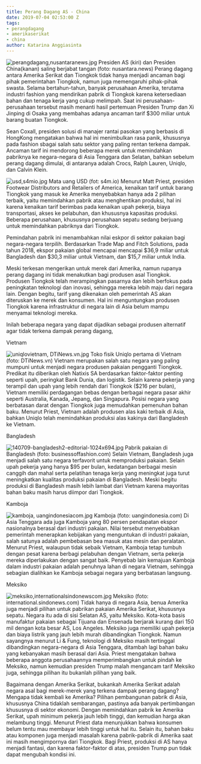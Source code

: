 ```yaml
---
title: Perang Dagang AS - China
date: 2019-07-04 02:53:00 Z
tags:
- perangdagang
- amerikaserikat
- china
author: Katarina Anggiasinta
---
```


![perangdagang,nusantaranews.jpg](/uploads/perangdagang,nusantaranews.jpg)
Presiden AS (kiri) dan Presiden China(kanan) saling berjabat tangan (foto: nusantara.news) 
Perang dagang antara Amerika Serikat dan Tiongkok tidak hanya menjadi ancaman bagi pihak pemerintahan Tiongkok, namun juga memengaruhi pihak-pihak swasta. Selama bertahun-tahun, banyak perusahaan Amerika, terutama industri fashion yang mendirikan pabrik di Tiongkok karena ketersediaan bahan dan tenaga kerja yang cukup melimpah. Saat ini perusahaan-perusahaan tersebut masih menanti hasil pertemuan Presiden Trump dan Xi Jinping di Osaka yang membahas adanya ancaman tarif $300 miliar untuk barang buatan Tiongkok.

Sean Coxall, presiden solusi di manajer rantai pasokan yang berbasis di HongKong mengatakan bahwa hal ini menimbulkan rasa panik, khususnya pada fashion sbagai salah satu sektor yang paling rentan terkena dampak. Ancaman tarif ini mendorong beberapa merek untuk memindahkan pabriknya ke negara-negara di Asia Tenggara dan Selatan, bahkan sebelum perang dagang dimulai, di antaranya adalah Crocs, Ralph Lauren, Uniqlo, dan Calvin Klein. 

![usd,s4mio.jpg](/uploads/usd,s4mio.jpg)
Mata uang USD (fot: s4m.io)
Menurut Matt Priest, presiden Footwear Distributors and Retailers of America, kenaikan tarif untuk barang Tiongkok yang masuk ke Amerika menyebabkan hanya ada 2 pilihan terbaik, yaitu memindahkan pabrik atau menghentikan produksi, hal ini karena kenaikan tarif berimbas pada kenaikan upah pekerja, biaya transportasi, akses ke pelabuhan, dan khususnya kapasitas produksi. Beberapa perusahaan, khususnya perusahaan sepatu sedang berjuang untuk memindahkan pabriknya dari Tiongkok. 

Pemindahan pabrik ini menambahkan nilai eskpor di sektor pakaian bagi negara-negara terpilih. Berdasarkan Trade Map and Fitch Solutions, pada tahun 2018, ekspor pakaian global mencapai mencapai $36,9 miliar untuk Bangladesh dan $30,3 miliar untuk Vietnam, dan $15,7 miliar untuk India. 

Meski terkesan mengerikan untuk merek dari Amerika, namun rupanya perang dagang ini tidak menakutkan bagi produsen asal Tiongkok. Produsen Tiongkok telah merampingkan pasarnya dan lebih berfokus pada peningkatan teknologi dan inovasi, sehingga mereka lebih maju dari negara lain. Dengan begitu, tarif yang dikenakan oleh pemerintah AS akan diteruskan ke merek dan konsumen. Hal ini menguntungkan produsen Tiongkok karena infrastruktur di negara lain di Asia belum mampu menyamai teknologi mereka.

Inilah beberapa negara yang dapat dijadikan sebagai produsen alternatif agar tidak terkena dampak perang dagang, 


Vietnam

![uniqlovietnam, DTiNews.vn.jpg](/uploads/uniqlovietnam,%20DTiNews.vn.jpg)
Toko fisik Uniqlo pertama di Vietnam (foto: DTiNews.vn)
Vietnam merupakan salah satu negara yang paling mumpuni untuk menjadi negara produsen pakaian pengganti Tiongkok. Predikat itu diberikan oleh Natixis SA berdasarkan faktor-faktor penting seperti upah, peringkat Bank Dunia, dan logistik. Selain karena pekerja yang terampil dan upah yang lebih rendah dari Tiongkok ($216 per bulan), Vietnam memiliki perdagangan bebas dengan berbagai negara pasar akhir seperti Australia, Kanada, Jepang, dan Singapura. Posisi negara yang berbatasan darat dengan Tiongkok juga memudahkan pemenuhan bahan baku. Menurut Priest, Vietnam adalah produsen alas kaki terbaik di Asia, bahkan Uniqlo telah memindahkan produksi alas kakinya dari Bangladesh ke Vietnam.

Bangladesh

![140709-bangladesh2-editorial-1024x694.jpg](/uploads/140709-bangladesh2-editorial-1024x694.jpg)
Pabrik pakaian di Bangladesh (foto: businessoffashion.com) 
Selain Vietnam, Bangladesh juga menjadi salah satu negara terfavorit untuk memproduksi pakaian. Selain upah pekerja yang hanya $95 per bulan, kedatangan berbagai mesin canggih dan mahal serta pelatihan tenaga kerja yang meningkat juga turut meningkatkan kualitas produksi pakaian di Bangladesh. Meski begitu produksi di Bangladesh masih lebih lambat dari Vietnam karena mayoritas bahan baku masih harus diimpor dari Tiongkok. 

Kamboja 

![kamboja, uangindonesiacom.jpg](/uploads/kamboja,%20uangindonesiacom.jpg)
Kamboja (foto: uangindonesia.com)
Di Asia Tenggara ada juga Kamboja yang 80 persen pendapatan ekspor nasionalnya berasal dari industri pakaian. Nilai tersebut menyebabkan pemerintah menerapkan kebijakan yang menguntukan di industri pakaian, salah satunya adalah pembebasan bea masuk atas mesin dan peralatan. Menurut Priest, walaupun tidak sebaik Vietnam, Kamboja tetap tumbuh dengan pesat karena berbagi pelabuhan dengan Vietnam, serta pekerja mereka diperlakukan dengan sangat baik. Penyebab lain kemajuan Kamboja dalam industri pakaian adalah penuhnya lahan di negara Vietnam, sehingga sebagian dialihkan ke Kamboja sebagai negara yang berbatasan langsung.

Meksiko 

![meksiko,internationalsindonewscom.jpg](/uploads/meksiko,internationalsindonewscom.jpg)
Meksiko (foto: international.sindonews.com)
Tidak hanya di negara Asia, benua Amerika juga menjadi pilihan untuk pabrikan pakaian Amerika Serikat, khususnya sepatu. Negara itu ada di sisi Selatan AS, yaitu Meksiko. Kota-kota basis manufaktur pakaian sebagai Tijuana dan Ensenada berjarak kurang dari 150 mil dengan kota besar AS, Los Angeles. Meksiko juga memiliki upah pekerja dan biaya listrik yang jauh lebih murah dibandingkan Tiongkok. Namun sayangnya menurut Li & Fung, teknologi di Meksiko masih tertinggal dibandingkan negara-negara di Asia Tenggara, ditambah lagi bahan baku yang kebanyakan masih berasal dari Asia. Priest mengatakan bahwa beberapa anggota perusahaannya memperimbangkan untuk pindah ke Meksiko, namun kemudian presiden Trump malah mengancam tarif Meksiko juga, sehingga pilihan itu bukanlah pilihan yang baik.

Bagaimana dengan Amerika Serikat, bukankah Amerika Serikat adalah negara asal bagi merek-merek yang terkena dampak perang dagang? Mengapa tidak kembali ke Amerika? Pilihan pembangunan pabrik di Asia, khususnya China tidaklah sembarangan, pastinya ada banyak pertimbangan khususnya di sektor ekonomi. Dengan memindahkan pabrik ke Amerika Serikat, upah minimum pekerja jauh lebih tinggi, dan kemudian harga akan melambung tinggi. Menurut Priest data menunjukkan bahwa konsumen belum tentu mau membayar lebih tinggi untuk hal itu. Selain itu, bahan baku atau komponen juga menjadi masalah karena pabrik-pabrik di Amerika saat ini masih mengimpornya dari Tiongkok. Bagi Priest, produksi di AS hanya menjadi fantasi, dan karena faktor-faktor di atas, presiden Trump pun tidak dapat mengubah kondisi ini.
